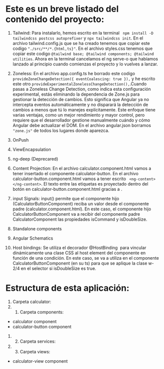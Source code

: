 # Este es un breve listado del contenido del proyecto:
1. Tailwind: Para instalarlo, hemos escrito en la terminal ` npm install -D tailwindcss postcss autoprefixer` y `npx tailwindcss init`. En el archivo tailwind.config.js que se ha creado tenemos que copiar este codigo `"./src/**/*.{html,ts}"`. En el archivo styles.css tenemos que copiar este codigo `@tailwind base; @tailwind components; @tailwind utilities`. Ahora en la terminal cancelamos el ng serve-o que habíamos lanzado al principio cuando comienzas el proyecto y lo vuelves a lanzar.

2. Zoneless: En el archivo app.config.ts he borrado este codigo `provideZoneChangeDetection({ eventCoalescing: true }),` y he escrito este otro  `provideExperimentalZonelessChangeDetection(),`.Cuando pasas a Zoneless Change Detection, como indica esta configuración experimental, estás eliminando la dependencia de Zone.js para gestionar la detección de cambios. Esto significa que Angular ya no intercepta eventos automáticamente y no disparará la detección de cambios a menos que tú lo manejes explícitamente. Este enfoque tiene varias ventajas, como un mejor rendimiento y mayor control, pero requiere que el desarrollador gestione manualmente cuándo y cómo Angular debe actualizar el DOM. En el archivo angular.json borramos `"zone.js"` de todos los lugares donde aparezca.

3. OnPush

4. ViewEncapsulation

5. ng-deep (Deprecared)

6. Content Projection:  En el archivo calculator.component.html vamos a tener insertado el componente calculator-button. En el archivo calculator-button.component.html vamos a tener escrito ` <ng-content></ng-content>`. El texto entre las etiquetas <calculator-button></calculator-button> es proyectado dentro del botón en calculator-button.component.html gracias a <ng-content>.

7. input Signals: input() permite que el componente hijo (CalculatorButtonComponent) reciba un valor desde el componente padre (calculator.component.html). En este caso, el componente hijo CalculatorButtonComponent va a recibir del componente padre CalculatorComponent  las propiedades isCommand y isDoubleSize.

8. Standalone components

9. Angular Schematics

10. Host bindings: Se utiliza el decorador @HostBinding  para vincular dinámicamente una clase CSS al host element del componente en función de una condición. En este caso, se va a utiliza en el componente CalculatorButtonComponent (en su ts) para que se aplique la clase w-2/4 en el selector <calculator-button></calculator-button> si isDoubleSize es true.


# Estructura de esta aplicación:
1. Carpeta calculator:
1. 1. Carpeta components:
- calculator component
- calculator-button component
1. 2. Carpeta services:

1. 3. Carpeta views:
- calculator-view component

